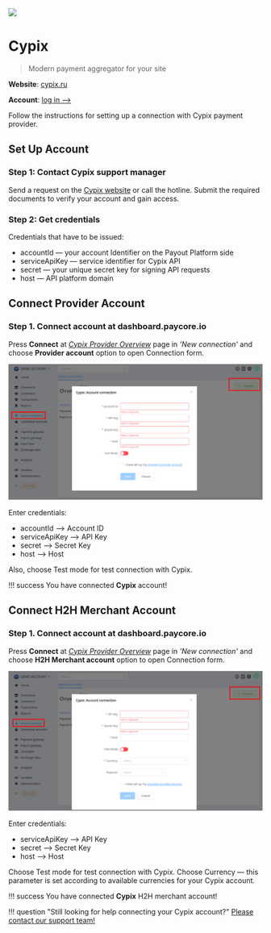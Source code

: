 <img src="https://static.openfintech.io/payment_providers/cypix/logo.svg?w=400" width="400px" >

# Cypix

> Modern payment aggregator for your site

**Website**: [cypix.ru](https://cypix.ru/)

**Account**: [log in -->](https://lk.cypix.ru/#/auth/login)

Follow the instructions for setting up a connection with Cypix payment provider.

## Set Up Account

### Step 1: Contact Cypix support manager

Send a request on the [Cypix website](https://cypix.ru/) or call the hotline. Submit the required documents to verify your account and gain access.

### Step 2: Get credentials

Credentials that have to be issued:

* accountId — your account Identifier on the Payout Platform side
* serviceApiKey — service identifier for Cypix API
* secret — your unique secret key for signing API requests
* host — API platform domain

## Connect Provider Account

### Step 1. Connect account at dashboard.paycore.io

Press **Connect** at [*Cypix Provider Overview*](https://dashboard.paycore.io/connect-directory/payment-providers/cypix/general) page in *'New connection'* and choose **Provider account** option to open Connection form.

![Connect](images/provider-account.png)

Enter credentials:

* accountId --> Account ID
* serviceApiKey --> API Key
* secret --> Secret Key
* host --> Host

Also, choose Test mode for test connection with Cypix.

!!! success
    You have connected **Cypix** account!

## Connect H2H Merchant Account

### Step 1. Connect account at dashboard.paycore.io

Press **Connect** at [*Cypix Provider Overview*](https://dashboard.paycore.io/connect-directory/payment-providers/cypix/general) page in *'New connection'* and choose **H2H Merchant account** option to open Connection form.

![Connect](images/h2h-merchant-account.png)

Enter credentials:

* serviceApiKey --> API Key
* secret --> Secret Key
* host --> Host

Choose Test mode for test connection with Cypix. Choose Currency — this parameter is set according to available currencies for your Cypix account.

!!! success
    You have connected **Cypix** H2H merchant account!

!!! question "Still looking for help connecting your Cypix account?"
    [Please contact our support team!](mailto:support@paycore.io)

